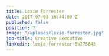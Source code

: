 ```yaml
---
title: Lexie Forrester
date: 2017-07-03 16:44:00 Z
published: false
position: 7
image: "/uploads/lexie-forrester.jpg"
job-title: Creative Executive
linkedin: lexie-forrester-5b275843
---
```


